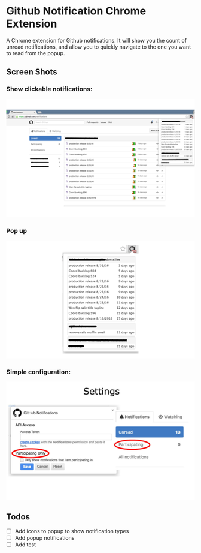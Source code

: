 # Github Notification Chrome Extension

A Chrome extension for Github notifications. It will show you the count of unread notifications, and allow you to quickly navigate to the one you want to read from the popup.

## Screen Shots
### Show clickable notifications:
![fullscreen]

### Pop up
![popup]

### Simple configuration:
![setting]

## Todos

- [ ] Add icons to popup to show notification types
- [ ] Add popup notifications
- [ ] Add test

[fullscreen]: screenshots/fullscreen-1.png
[popup]: screenshots/popup.png
[setting]: screenshots/setting.jpg
